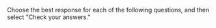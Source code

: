 Choose the best response for each of the following questions, and then select "Check your answers."

<!--- This file does not include any real content. Should te content (review questions) be added? ---> 
